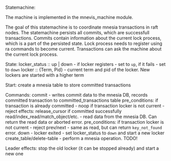 Statemachine:

The machine is implemented in the mnevis_machine module.

The goal of this statemachine is to coordinate mnesia transactions in raft nodes.
The statemachine persists all commits, which are successfull transactions.
Commits contain information about the current lock process, which is a part of
the persisted state.
Lock process needs to register using ra commands to become current.
Transactions can ask the machine about the current lock process.

State:
    locker_status :: up | down - if locker registers - set to `up`, if it fails - set to `down`
    locker :: {Term, Pid} - current term and pid of the locker. New lockers are started with a higher term

Start:
    create a mnesia table to store committed transactions

Commands:
    commit - writes commit data to the mnesia DB,
             records committed transaction to committed_transactions table
        pre_conditions:
            if transaction is already committed - noop
            if transaction locker is not current - reject
        effects:
            release_cursor if committed successfully
    read/index_read/match_object/etc. - read data from the mnesia DB.
                                        Can return the read data or aborted error.
        pre_conditions:
            if transaction locker is not current - reject
    prev/next - same as read, but can return `key_not_found` error.
    down - locker exited - set locker_status to `down` and start a new locker
    create_table/delete-table - perform a mnesia operation. TODO!

Leader effects:
    stop the old locker (it can be stopped already) and start a new one

